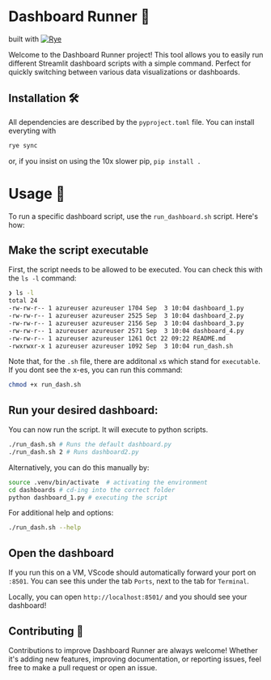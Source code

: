 # Dashboard Runner 🚀
built with [![Rye](https://img.shields.io/endpoint?url=https://gist.githubusercontent.com/ischaojie/7e975b710fd2265b983c051349369881/raw/5cc749c1b94777dc04069668e0c19959bbbd5b46/rye-badge.json)](https://rye-up.com/)


Welcome to the Dashboard Runner project! This tool allows you to easily run different Streamlit dashboard scripts with a simple command. Perfect for quickly switching between various data visualizations or dashboards.

## Installation 🛠️
All dependencies are described by the `pyproject.toml` file. You can install everyting with
```bash
rye sync
```
or, if you insist on using the 10x slower pip, `pip install .`

# Usage 🚴

To run a specific dashboard script, use the `run_dashboard.sh` script. Here's how:

## Make the script executable

First, the script needs to be allowed to be executed. You can check this with the `ls -l` command:

```bash
❯ ls -l
total 24
-rw-rw-r-- 1 azureuser azureuser 1704 Sep  3 10:04 dashboard_1.py
-rw-rw-r-- 1 azureuser azureuser 2525 Sep  3 10:04 dashboard_2.py
-rw-rw-r-- 1 azureuser azureuser 2156 Sep  3 10:04 dashboard_3.py
-rw-rw-r-- 1 azureuser azureuser 2571 Sep  3 10:04 dashboard_4.py
-rw-rw-r-- 1 azureuser azureuser 1261 Oct 22 09:22 README.md
-rwxrwxr-x 1 azureuser azureuser 1092 Sep  3 10:04 run_dash.sh
```

Note that, for the `.sh` file, there are additonal `x`s which stand for `executable`.
If you dont see the x-es, you can run this command:

```bash
chmod +x run_dash.sh
```

## Run your desired dashboard:
You can now run the script. It will execute to python scripts.
```bash
./run_dash.sh # Runs the default dashboard.py
./run_dash.sh 2 # Runs dashboard2.py
```

Alternatively, you can do this manually by:
```bash
source .venv/bin/activate  # activating the environment
cd dashboards # cd-ing into the correct folder
python dashboard_1.py # executing the script
```

For additional help and options:
```bash
./run_dash.sh --help
```

## Open the dashboard
If you run this on a VM, VScode should automatically forward your port on `:8501`. You can see this under the tab `Ports`, next to the tab for `Terminal`.

Locally, you can open `http://localhost:8501/` and you should see your dashboard!

## Contributing 🤝
Contributions to improve Dashboard Runner are always welcome! Whether it's adding new features, improving documentation, or reporting issues, feel free to make a pull request or open an issue.